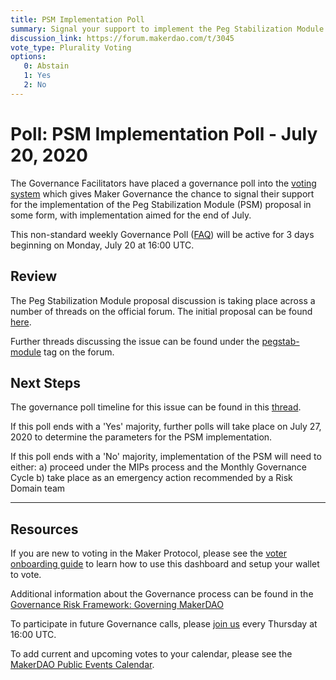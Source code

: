 ```yaml
---
title: PSM Implementation Poll
summary: Signal your support to implement the Peg Stabilization Module proposal in some form, targeting implementation at the end of July.
discussion_link: https://forum.makerdao.com/t/3045
vote_type: Plurality Voting
options:
   0: Abstain
   1: Yes
   2: No
---
```

# Poll: PSM Implementation Poll - July 20, 2020

The Governance Facilitators have placed a governance poll into the [voting system](https://vote.makerdao.com/polling) which gives Maker Governance the chance to signal their support for the implementation of the Peg Stabilization Module (PSM) proposal in some form, with implementation aimed for the end of July.

This non-standard weekly Governance Poll ([FAQ](https://community-development.makerdao.com/makerdao-mcd-faqs/faqs#governance)) will be active for 3 days beginning on Monday, July 20 at 16:00 UTC.

## Review

The Peg Stabilization Module proposal discussion is taking place across a number of threads on the official forum. The initial proposal can be found [here](https://forum.makerdao.com/t/3045). 

Further threads discussing the issue can be found under the [pegstab-module](https://forum.makerdao.com/tag/pegstab-module) tag on the forum.

## Next Steps

The governance poll timeline for this issue can be found in this [thread](https://forum.makerdao.com/t/3204). 

If this poll ends with a 'Yes' majority, further polls will take place on July 27, 2020 to determine the parameters for the PSM implementation.

If this poll ends with a 'No' majority, implementation of the PSM will need to either:
a) proceed under the MIPs process and the Monthly Governance Cycle
b) take place as an emergency action recommended by a Risk Domain team

---

## Resources

If you are new to voting in the Maker Protocol, please see the [voter onboarding guide](https://community-development.makerdao.com/onboarding/voter-onboarding) to learn how to use this dashboard and setup your wallet to vote.

Additional information about the Governance process can be found in the [Governance Risk Framework: Governing MakerDAO](https://community-development.makerdao.com/governance/governance-risk-framework)

To participate in future Governance calls, please [join us](https://community-development.makerdao.com/governance/governance-and-risk-meetings) every Thursday at 16:00 UTC.

To add current and upcoming votes to your calendar, please see the [MakerDAO Public Events Calendar](https://calendar.google.com/calendar/embed?src=makerdao.com_3efhm2ghipksegl009ktniomdk%40group.calendar.google.com&ctz=America%2FLos_Angeles).

